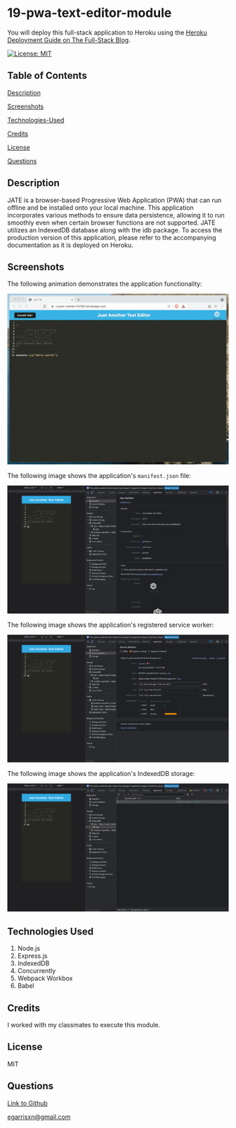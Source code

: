 # 19-pwa-text-editor-module

You will deploy this full-stack application to Heroku using the [Heroku Deployment Guide on The Full-Stack Blog](https://coding-boot-camp.github.io/full-stack/heroku/heroku-deployment-guide).

[![License: MIT](https://img.shields.io/badge/License-MIT-yellow.svg)](https://opensource.org/licenses/MIT)

## Table of Contents

[Description](#description)

[Screenshots](#screenshots)

[Technologies-Used](#technologies-used)

[Credits](#credits)

[License](#license)

[Questions](#questions)

## Description

JATE is a browser-based Progressive Web Application (PWA) that can run offline and be installed onto your local machine. This application incorporates various methods to ensure data persistence, allowing it to run smoothly even when certain browser functions are not supported. JATE utilizes an IndexedDB database along with the idb package. To access the production version of this application, please refer to the accompanying documentation as it is deployed on Heroku.

## Screenshots

The following animation demonstrates the application functionality:

![Demonstration of the finished Module 19 Challenge being used in the browser and then installed.](./client/images/00-demo.gif)

The following image shows the application's `manifest.json` file:

![Demonstration of the finished Module 19 Challenge with a manifest file in the browser.](./client/images/01-manifest.png)

The following image shows the application's registered service worker:

![Demonstration of the finished Module 19 Challenge with a registered service worker in the browser.](./client/images/02-service-worker.png)

The following image shows the application's IndexedDB storage:

![Demonstration of the finished Module 19 Challenge with a IndexedDB storage named 'jate' in the browser.](./client/images/03-idb-storage.png)

## Technologies Used

1. Node.js
2. Express.js
3. IndexedDB
4. Concurrently
5. Webpack Workbox
6. Babel

## Credits

I worked with my classmates to execute this module.

## License

MIT

## Questions

[Link to Github](https://github.com/egarrisxn)

<a href="mailto:egarrisxn@gmail.com">egarrisxn@gmail.com</a>
